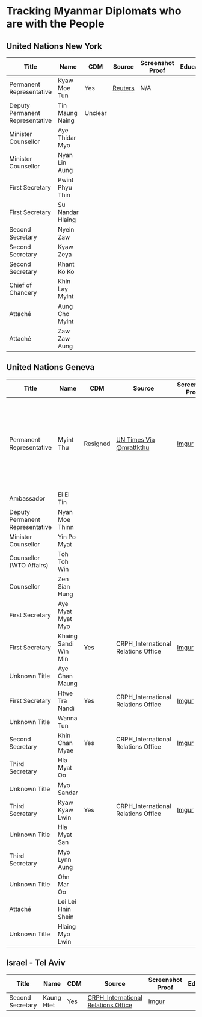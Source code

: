 # Tracking Myanmar Diplomats who are with the People

## United Nations New York
| Title  | Name  | CDM | Source | Screenshot Proof | Education
|--|--|--|--|--|--|
|Permanent Representative| Kyaw Moe Tun | Yes | [Reuters](https://www.reuters.com/article/us-myanmar-politics-un/myanmars-u-n-ambassador-appeals-for-action-to-stop-coup-idUSKBN2AQ2FX) | N/A
|Deputy Permanent Representative| Tin Maung Naing | Unclear |  |  | 
| Minister Counsellor | Aye Thidar Myo |  |  |  | 
| Minister Counsellor | Nyan Lin Aung |  |  |  | 
| First Secretary | Pwint Phyu Thin |  |  |  | 
| First Secretary | Su Nandar Hlaing |  |  |  | 
| Second Secretary | Nyein Zaw |  |  |  |
| Second Secretary | Kyaw Zeya |  |  |  |
| Second Secretary | Khant Ko Ko |  |  |  | 
| Chief of Chancery | Khin Lay Myint |  | |  
| Attaché| Aung Cho Myint |  | |  
| Attaché| Zaw Zaw Aung |  | |  


## United Nations Geneva
| Title  | Name  | CDM | Source | Screenshot Proof | Education
|--|--|--|--|--|--|
|Permanent Representative| Myint Thu | Resigned | [UN Times Via @mrattkthu](https://twitter.com/TheUNTimes/status/1364571740635037697?s=20) | [Imgur](https://imgur.com/a/eMnqv41) | Bachelor Degree of Agriculture - Yezin 1985. Master in Public Administration - Lee Kuan Yew School of Public Policy (LKYSPP) 2009
| Ambassador | Ei Ei Tin |  |  |  | 
| Deputy Permanent Representative | Nyan Moe Thinn |  |  |  | 
| Minister Counsellor | Yin Po Myat |  |  |  | 
| Counsellor (WTO Affairs) | Toh Toh Win |  |  |  | 
| Counsellor | Zen Sian Hung |  |  |  | 
| First Secretary | Aye Myat Myat Myo |  |  |  | 
| First Secretary | Khaing Sandi Win Min | Yes | CRPH_International Relations Office | [Imgur](https://imgur.com/a/MRvF96Y)
| Unknown Title | Aye Chan Maung |  |  |  |
| First Secretary | Htwe Tra Nandi | Yes  | CRPH_International Relations Office | [Imgur](https://imgur.com/a/vK1Ofvc)
| Unknown Title | Wanna Tun |  |  |  |
| Second Secretary | Khin Chan Myae | Yes | CRPH_International Relations Office | [Imgur](https://imgur.com/a/MRvF96Y)
| Third Secretary | Hla Myat Oo |  | | 
| Unknown Title | Myo Sandar |  |  |  | 
| Third Secretary | Kyaw Kyaw Lwin | Yes | CRPH_International Relations Office | [Imgur](https://imgur.com/a/FKIA4YR)
| Unknown Title | Hla Myat San |  |  |  |
| Third Secretary | Myo Lynn Aung |  | | 
| Unknown Title | Ohn Mar Oo |  |  |  | 
| Attaché| Lei Lei Hnin Shein |  | |  
| Unknown Title | Hlaing Myo Lwin |  | | 


## Israel - Tel Aviv
| Title  | Name  | CDM | Source | Screenshot Proof | Education
|--|--|--|--|--|--|
|Second Secretary| Kaung Htet | Yes| [CRPH_International Relations Office](https://www.facebook.com/crph.ir.office/posts/111094867703029) | [Imgur](https://imgur.com/a/C5vPN4v) | 
